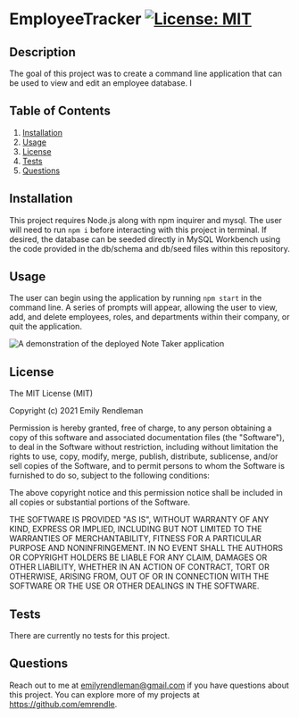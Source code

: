 # EmployeeTracker [![License: MIT](https://img.shields.io/badge/License-MIT-yellow.svg)](https://opensource.org/licenses/MIT)

## Description
The goal of this project was to create a command line application that can be used to view and edit an employee database. I

## Table of Contents
1. [Installation](#Installation)
2. [Usage](#Usage)
3. [License](#License)
4. [Tests](#Tests)
5. [Questions](#Questions)

## Installation
This project requires Node.js along with npm inquirer and mysql. The user will need to run ```npm i``` before interacting with this project in terminal. If desired, the database can be seeded directly in MySQL Workbench using the code provided in the db/schema and db/seed files within this repository. 

## Usage
The user can begin using the application by running ```npm start``` in the command line. A series of prompts will appear, allowing the user to view, add, and delete employees, roles, and departments within their company, or quit the application.

![A demonstration of the deployed Note Taker application](assets/EmployeeTrackerShortDemo.gif)

## License
The MIT License (MIT)

Copyright (c) 2021 Emily Rendleman

Permission is hereby granted, free of charge, to any person obtaining a copy of this software and associated documentation files (the "Software"), to deal in the Software without restriction, including without limitation the rights to use, copy, modify, merge, publish, distribute, sublicense, and/or sell copies of the Software, and to permit persons to whom the Software is furnished to do so, subject to the following conditions:

The above copyright notice and this permission notice shall be included in all copies or substantial portions of the Software.

THE SOFTWARE IS PROVIDED "AS IS", WITHOUT WARRANTY OF ANY KIND, EXPRESS OR IMPLIED, INCLUDING BUT NOT LIMITED TO THE WARRANTIES OF MERCHANTABILITY, FITNESS FOR A PARTICULAR PURPOSE AND NONINFRINGEMENT. IN NO EVENT SHALL THE AUTHORS OR COPYRIGHT HOLDERS BE LIABLE FOR ANY CLAIM, DAMAGES OR OTHER LIABILITY, WHETHER IN AN ACTION OF CONTRACT, TORT OR OTHERWISE, ARISING FROM, OUT OF OR IN CONNECTION WITH THE SOFTWARE OR THE USE OR OTHER DEALINGS IN THE SOFTWARE.

## Tests
There are currently no tests for this project.

## Questions
Reach out to me at emilyrendleman@gmail.com if you have questions about this project. 
You can explore more of my projects at https://github.com/emrendle.
